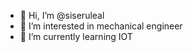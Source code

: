 - 👋 Hi, I’m @siseruleal
- 👀 I’m interested in mechanical engineer 
- 🌱 I’m currently learning IOT



<!---
siseruleal/siseruleal is a ✨ special ✨ repository because its `README.md` (this file) appears on your GitHub profile.
You can click the Preview link to take a look at your changes.
--->
